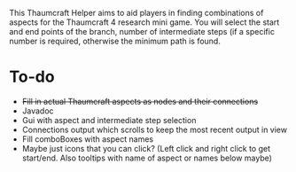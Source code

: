This Thaumcraft Helper aims to aid players in finding combinations of aspects for the Thaumcraft 4 research mini game. You will select the start and end points of the branch, number of intermediate steps (if a specific number is required, otherwise the minimum path is found.

# To-do
 - ~~Fill in actual Thaumcraft aspects as nodes and their connections~~
 - Javadoc
 - Gui with aspect and intermediate step selection
 - Connections output which scrolls to keep the most recent output in view
 - Fill comboBoxes with aspect names
 - Maybe just icons that you can click? (Left click and right click to get start/end. Also tooltips with name of aspect or names below maybe)